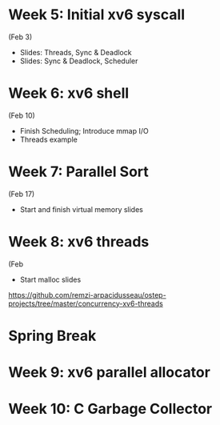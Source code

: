 
# Week 5: Initial xv6 syscall

(Feb 3)

 - Slides: Threads, Sync & Deadlock
 - Slides: Sync & Deadlock, Scheduler

# Week 6: xv6 shell

(Feb 10)

 - Finish Scheduling; Introduce mmap I/O
 - Threads example

# Week 7: Parallel Sort

(Feb 17)

 - Start and finish virtual memory slides

# Week 8: xv6 threads

(Feb 

 - Start malloc slides

https://github.com/remzi-arpacidusseau/ostep-projects/tree/master/concurrency-xv6-threads

# Spring Break

# Week 9: xv6 parallel allocator

# Week 10: C Garbage Collector


